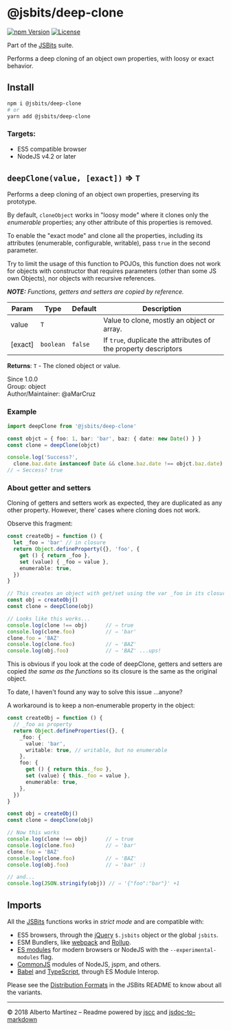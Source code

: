 # @jsbits/deep-clone

[![npm Version][npm-image]][npm-url]
[![License][license-image]](LICENSE)

Part of the [JSBits][jsbits-url] suite.

Performs a deep cloning of an object own properties, with loosy or exact behavior.

## Install

```bash
npm i @jsbits/deep-clone
# or
yarn add @jsbits/deep-clone
```

### Targets:

* ES5 compatible browser
* NodeJS v4.2 or later


## `deepClone(value, [exact])` ⇒ <code>T</code> 

Performs a deep cloning of an object own properties, preserving its
prototype.

By default, `cloneObject` works in "loosy mode" where it clones only
the _enumerable_ properties; any other attribute of this properties
is removed.

To enable the "exact mode" and clone all the properties, including its
attributes (enumerable, configurable, writable), pass `true` in the
second parameter.

Try to limit the usage of this function to POJOs, this function does not
work for objects with constructor that requires parameters (other than
some JS own Objects), nor objects with recursive references.

_**NOTE:** Functions, getters and setters are copied by reference._


| Param | Type | Default | Description |
| --- | --- | --- | --- |
| value | <code>T</code> |  | Value to clone, mostly an object or array. |
| [exact] | <code>boolean</code> | <code>false</code> | If `true`, duplicate the attributes of the property descriptors |

**Returns**: <code>T</code> - The cloned object or value.  

Since 1.0.0<br>
Group: object<br>
Author/Maintainer: @aMarCruz<br>


### Example

```ts
import deepClone from '@jsbits/deep-clone'

const objct = { foo: 1, bar: 'bar', baz: { date: new Date() } }
const clone = deepClone(objct)

console.log('Success?',
  clone.baz.date instanceof Date && clone.baz.date !== objct.baz.date)
// ⇒ Seccess? true
```

### About getter and setters

Cloning of getters and setters work as expected, they are duplicated as any other property. However, there' cases where cloning does not work.

Observe this fragment:

```ts
const createObj = function () {
  let _foo = 'bar' // in closure
  return Object.defineProperty({}, 'foo', {
    get () { return _foo },
    set (value) { _foo = value },
    enumerable: true,
  })
}

// This creates an object with get/set using the var _foo in its closure
const obj = createObj()
const clone = deepClone(obj)

// Looks like this works...
console.log(clone !== obj)      // ⇒ true
console.log(clone.foo)          // ⇒ 'bar'
clone.foo = 'BAZ'
console.log(clone.foo)          // ⇒ 'BAZ'
console.log(obj.foo)            // ⇒ 'BAZ' ...ups!
```

This is obvious if you look at the code of deepClone, getters and setters are copied _the same as the functions_ so its closure is the same as the original object.

To date, I haven't found any way to solve this issue ...anyone?

A workaround is to keep a non-enumerable property in the object:

```ts
const createObj = function () {
  // _foo as property
  return Object.defineProperties({}, {
    _foo: {
      value: 'bar',
      writable: true, // writable, but no enumerable
    },
    foo: {
      get () { return this._foo },
      set (value) { this._foo = value },
      enumerable: true,
    },
  })
}

const obj = createObj()
const clone = deepClone(obj)

// Now this works
console.log(clone !== obj)      // ⇒ true
console.log(clone.foo)          // ⇒ 'bar'
clone.foo = 'BAZ'
console.log(clone.foo)          // ⇒ 'BAZ'
console.log(obj.foo)            // ⇒ 'bar' :)

// and...
console.log(JSON.stringify(obj)) // ⇒ '{"foo":"bar"}' +1
```

## Imports

All the [JSBits][jsbits-url] functions works in _strict mode_ and are compatible with:

* ES5 browsers, through the [jQuery](https://jquery.com/) `$.jsbits` object or the global `jsbits`.
* ESM Bundlers, like [webpack](http://webpack.github.io/) and [Rollup](https://rollupjs.org/).
* [ES modules](http://2ality.com/2014/09/es6-modules-final.html) for modern browsers or NodeJS with the `--experimental-modules` flag.
* [CommonJS](https://nodejs.org/docs/latest/api/modules.html#modules_modules) modules of NodeJS, jspm, and others.
* [Babel](https://babeljs.io/) and [TypeScript](www.typescriptlang.org/), through ES Module Interop.

Please see the [Distribution Formats][jsbits-formats] in the JSBits README to know about all the variants.


---
&copy; 2018 Alberto Martínez &ndash; Readme powered by [jscc](https://github.com/aMarCruz/jscc) and [jsdoc-to-markdown](https://github.com/75lb/jsdoc-to-markdown)

[npm-image]:      https://img.shields.io/npm/v/@jsbits/deep-clone.svg
[npm-url]:        https://www.npmjs.com/package/@jsbits/deep-clone
[license-image]:  https://img.shields.io/badge/license-BSD%202--Clause-blue.svg
[jsbits-url]:     https://github.com/ProJSLib/jsbits
[jsbits-formats]: https://github.com/ProJSLib/jsbits#distribution-formats
